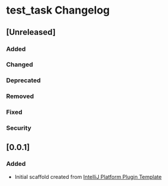 <!-- Keep a Changelog guide -> https://keepachangelog.com -->

# test_task Changelog

## [Unreleased]
### Added

### Changed

### Deprecated

### Removed

### Fixed

### Security
## [0.0.1]
### Added
- Initial scaffold created from [IntelliJ Platform Plugin Template](https://github.com/JetBrains/intellij-platform-plugin-template)
